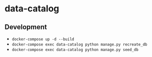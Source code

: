 # data-catalog

## Development
- `docker-compose up -d --build`
- `docker-compose exec data-catalog python manage.py recreate_db`
- `docker-compose exec data-catalog python manage.py seed_db`